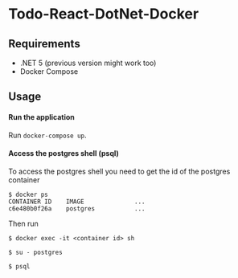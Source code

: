 # Todo-React-DotNet-Docker

## Requirements
+ .NET 5 (previous version might work too)
+ Docker Compose

## Usage
#### Run the application
Run `docker-compose up`.

#### Access the postgres shell (psql)
To access the postgres shell you need to get the id of the postgres container
```terminal
$ docker ps
CONTAINER ID    IMAGE              ...
c6e480b0f26a    postgres           ...
```
Then run
```terminal
$ docker exec -it <container id> sh

$ su - postgres

$ psql
```